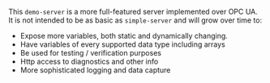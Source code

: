 This `demo-server` is a more full-featured server implemented over OPC UA. It is not
intended to be as basic as `simple-server` and will grow over time to:
 
* Expose more variables, both static and dynamically changing.
* Have variables of every supported data type including arrays
* Be used for testing / verification purposes
* Http access to diagnostics and other info
* More sophisticated logging and data capture